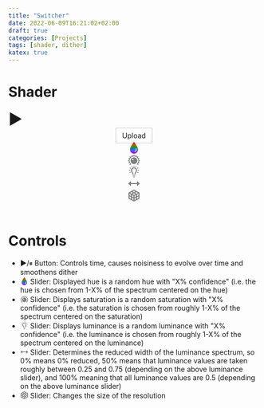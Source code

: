 ```yaml
---
title: "Switcher"
date: 2022-06-09T16:21:02+02:00
draft: true
categories: [Projects]
tags: [shader, dither]
katex: true
---
```


# Shader

<html>
 <!-- D3.js -->
    <script src="https://d3js.org/d3.v6.min.js"></script>
    <script src="https://unpkg.com/d3-simple-slider"></script>    <!-- topojson -->
    <script src="https://unpkg.com/topojson@3"></script>    <!-- WebGL -->
    <script src="https://webgl2fundamentals.org/webgl/resources/webgl-utils.js"></script>
	<b style="font-size:30px" id='btn' onmouseover="this.style.cursor='pointer';" width = 20px>▶️</b>
    <style>
        input[type="file"] {
            display: none;
        }        .custom-file-upload {
            border: 1px solid #ccc;
            display: inline-block;
            padding: 6px 12px;
            cursor: pointer;
        }
    </style>    <div align="center">
        <label class="custom-file-upload">
            <input id="uploadImage" type="file" name="myPhoto" onchange="PreviewImage();" />
            <i class="fa fa-cloud-upload"></i>  Upload
        </label>
    </div>    <div align="center" style="padding-top: 20px">
        <canvas id="canvas"></canvas>
        <!--
for most samples webgl-utils only provides shader compiling/linking and
canvas resizing because why clutter the examples with code that's the same in every sample.
See https://webgl2fundamentals.org/webgl/lessons/webgl-boilerplate.html
and https://webgl2fundamentals.org/webgl/lessons/webgl-resizing-the-canvas.html
for webgl-utils, m3, m4, and webgl-lessons-ui.
-->
    </div>
      <div align="center" id="slider-fill">
    <svg xmlns="http://www.w3.org/2000/svg" width="24" height="24" viewBox="0 0 24 24"
        style="position:relative; top:-23px;">
        <linearGradient id="Gradient2" x1="0" x2="0" y1="0" y2="1">
            <stop offset="0%" stop-color="#d60071" />
            <stop offset="20%" stop-color="#c04e00" />
            <stop offset="30%" stop-color="#917200" />
            <stop id='example' offset="45%" stop-color="#468a00" />
            <stop offset="50%" stop-color="#008a79" />
            <stop offset="60%" stop-color="#0083a8" />
            <stop offset="70%" stop-color="#4b5dff" />
            <stop offset="100%" stop-color="#b200df" />
        </linearGradient>
        <path fill="url(#Gradient2)"
            d="M12 0c-4.87 7.197-8 11.699-8 16.075 0 4.378 3.579 7.925 8 7.925s8-3.547 8-7.925c0-4.376-3.13-8.878-8-16.075zm.462 20.471c2.56-1.049 4.124-4.889 3.021-8.853 3.798 4.909.754 9.393-3.021 8.853z" /></svg>
</div>
<div align="center" id="slider-fill2"><svg xmlns="http://www.w3.org/2000/svg" width="24" height="24" viewBox="0 0 24 24" style = "position:relative; top:-23px;"><path fill='gray' d="M22.266 14.724c-.064.898-.242 1.766-.522 2.586l1.601.675c-.163.461-.353.909-.568 1.344l-1.602-.676c-.383.751-.855 1.448-1.402 2.078l1.229 1.229c-.323.364-.667.709-1.032 1.032l-2.262-2.262c1.874-1.59 3.125-4.039 3.125-6.735 0-4.878-3.954-8.832-8.832-8.832s-8.833 3.954-8.833 8.832c0 2.505 1.107 5.024 3.126 6.735l-2.293 2.27-1.031-1.031 1.259-1.238c-.562-.647-1.046-1.365-1.434-2.139l-1.606.665c-.212-.436-.399-.885-.559-1.348l1.605-.664c-.268-.802-.439-1.646-.5-2.521h-1.735v-1.459h1.734c.063-.897.242-1.765.522-2.585l-1.6-.675c.163-.461.352-.91.567-1.344l1.602.675c.383-.75.855-1.448 1.403-2.078l-1.229-1.229c.323-.365.668-.709 1.032-1.031l1.229 1.229c.647-.562 1.366-1.045 2.141-1.433l-.665-1.606c.435-.212.885-.399 1.347-.558l.665 1.604c.802-.267 1.647-.438 2.522-.5v-1.734h1.459v1.733c.899.063 1.767.242 2.587.522l.675-1.6c.462.162.911.353 1.345.567l-.676 1.602c.751.383 1.449.854 2.08 1.402l1.229-1.229c.365.322.709.666 1.032 1.03l-1.229 1.229c.562.647 1.045 1.366 1.434 2.14l1.606-.665c.212.436.399.885.558 1.348l-1.604.664c.269.802.439 1.646.501 2.521h1.733v1.459h-1.734zm-3.434-.729c0 3.767-3.064 6.832-6.832 6.832s-6.833-3.065-6.833-6.832 3.065-6.832 6.833-6.832 6.832 3.065 6.832 6.832zm-7.36-1.81l-2.158-2.158-1.415 1.413 2.158 2.158 1.415-1.413z"/></svg></div>
<div align="center" id="slider-fill3"><svg xmlns="http://www.w3.org/2000/svg" width="24" height="24" viewBox="0 0 24 24"
        style="position:relative; top:-23px;">
        <path fill='gray'
            d="M14 19h-4c-.276 0-.5.224-.5.5s.224.5.5.5h4c.276 0 .5-.224.5-.5s-.224-.5-.5-.5zm0 2h-4c-.276 0-.5.224-.5.5s.224.5.5.5h4c.276 0 .5-.224.5-.5s-.224-.5-.5-.5zm.25 2h-4.5l1.188.782c.154.138.38.218.615.218h.895c.234 0 .461-.08.615-.218l1.187-.782zm3.75-13.799c0 3.569-3.214 5.983-3.214 8.799h-1.989c-.003-1.858.87-3.389 1.721-4.867.761-1.325 1.482-2.577 1.482-3.932 0-2.592-2.075-3.772-4.003-3.772-1.925 0-3.997 1.18-3.997 3.772 0 1.355.721 2.607 1.482 3.932.851 1.478 1.725 3.009 1.72 4.867h-1.988c0-2.816-3.214-5.23-3.214-8.799 0-3.723 2.998-5.772 5.997-5.772 3.001 0 6.003 2.051 6.003 5.772zm4-.691v1.372h-2.538c.02-.223.038-.448.038-.681 0-.237-.017-.464-.035-.69h2.535zm-10.648-6.553v-1.957h1.371v1.964c-.242-.022-.484-.035-.726-.035-.215 0-.43.01-.645.028zm-3.743 1.294l-1.04-1.94 1.208-.648 1.037 1.933c-.418.181-.822.401-1.205.655zm10.586 1.735l1.942-1.394.799 1.115-2.054 1.473c-.191-.43-.423-.827-.687-1.194zm-3.01-2.389l1.038-1.934 1.208.648-1.041 1.941c-.382-.254-.786-.473-1.205-.655zm-10.068 3.583l-2.054-1.472.799-1.115 1.942 1.393c-.264.366-.495.763-.687 1.194zm13.707 6.223l2.354.954-.514 1.271-2.425-.982c.21-.397.408-.812.585-1.243zm-13.108 1.155l-2.356 1.06-.562-1.251 2.34-1.052c.173.433.371.845.578 1.243zm-1.178-3.676h-2.538v-1.372h2.535c-.018.226-.035.454-.035.691 0 .233.018.458.038.681z" /></svg></div>
<div align="center" id="slider-fill5"><svg xmlns="http://www.w3.org/2000/svg" width="24" height="24" viewBox="0 0 24 24" style = "position:relative; top:-23px;"><path fill = 'gray' d="M6 11v-4l-6 5 6 5v-4h12v4l6-5-6-5v4z"/></svg></div>
<div align="center" id="slider-fill4"><svg xmlns="http://www.w3.org/2000/svg" width="24" height="24" viewBox="0 0 24 24"
        style="position:relative; top:-23px;">
        <path fill='gray'
            d="M12 0l-11 6v12.131l11 5.869 11-5.869v-12.066l-11-6.065zm9 11.623l-3 1.569v-3.26l3-1.601v3.292zm-13-.654l3 1.625v3.186l-3-1.614v-3.197zm.9-1.799l2.986-1.603 3.132 1.688-3.014 1.608-3.104-1.693zm4.1 3.43l3-1.6v3.238l-3 1.569v-3.207zm4.138-4.475l-3.139-1.691 2.801-1.503 3.11 1.715-2.772 1.479zm-2.424-4.345l-2.825 1.517-2.728-1.47 2.834-1.546 2.719 1.499zm-7.649 1.19l2.711 1.46-2.973 1.596-2.67-1.456 2.932-1.6zm-1.065 4.908v3.204l-3-1.636v-3.216l3 1.648zm-3 3.843l3 1.636v3.185l-3-1.611v-3.21zm5 5.888v-3.169l3 1.614v3.146l-3-1.591zm5-1.545l3-1.569v3.104l-3 1.601v-3.136zm5 .468v-3.083l3-1.569v3.051l-3 1.601z" /></svg></div>
    <script type="text/javascript">
        "use strict";        var vertexShaderSource = `#version 300 es
        // an attribute is an input (in) to a vertex shader.
// It will receive data from a buffer
in vec2 a_position;
in vec2 a_texCoord;// Used to pass in the resolution of the canvas
uniform vec2 u_resolution;// Used to pass the texture coordinates to the fragment shader
out vec2 v_texCoord;// all shaders have a main function
void main() {// convert the position from pixels to 0.0 to 1.0
vec2 zeroToOne = a_position / u_resolution;// convert from 0->1 to 0->2
vec2 zeroToTwo = zeroToOne * 2.0;// convert from 0->2 to -1->+1 (clipspace)
vec2 clipSpace = zeroToTwo - 1.0;gl_Position = vec4(clipSpace * vec2(1, -1), 0, 1);// pass the texCoord to the fragment shader
// The GPU will interpolate this value between points.
v_texCoord = a_texCoord;
}
`;        var fragmentShaderSource = `#version 300 es
// fragment shaders don't have a default precision so we need
// to pick one. highp is a good default. It means "high precision"
precision highp float;float rand(vec2 co) {
    return fract(sin(dot(co.xy ,vec2(12.9898,78.233))) * 43758.5453);
}// Copyright(c) 2021 Björn Ottosson
//
// Permission is hereby granted, free of charge, to any person obtaining a copy of
// this softwareand associated documentation files(the "Software"), to deal in
// the Software without restriction, including without limitation the rights to
// use, copy, modify, merge, publish, distribute, sublicense, and /or sell copies
// of the Software, and to permit persons to whom the Software is furnished to do
// so, subject to the following conditions :
// The above copyright noticeand this permission notice shall be included in all
// copies or substantial portions of the Software.
// THE SOFTWARE IS PROVIDED "AS IS", WITHOUT WARRANTY OF ANY KIND, EXPRESS OR
// IMPLIED, INCLUDING BUT NOT LIMITED TO THE WARRANTIES OF MERCHANTABILITY,
// FITNESS FOR A PARTICULAR PURPOSE AND NONINFRINGEMENT.IN NO EVENT SHALL THE
// AUTHORS OR COPYRIGHT HOLDERS BE LIABLE FOR ANY CLAIM, DAMAGES OR OTHER
// LIABILITY, WHETHER IN AN ACTION OF CONTRACT, TORT OR OTHERWISE, ARISING FROM,
// OUT OF OR IN CONNECTION WITH THE SOFTWARE OR THE USE OR OTHER DEALINGS IN THE
// SOFTWARE.
#define M_PI 3.1415926535897932384626433832795
float cbrt( float x )
{
    return sign(x)*pow(abs(x),1.0f/3.0f);
}float srgb_transfer_function(float a)
{
	return .0031308f >= a ? 12.92f * a : 1.055f * pow(a, .4166666666666667f) - .055f;
}float srgb_transfer_function_inv(float a)
{
	return .04045f < a ? pow((a + .055f) / 1.055f, 2.4f) : a / 12.92f;
}vec3 linear_srgb_to_oklab(vec3 c)
{
	float l = 0.4122214708f * c.r + 0.5363325363f * c.g + 0.0514459929f * c.b;
	float m = 0.2119034982f * c.r + 0.6806995451f * c.g + 0.1073969566f * c.b;
	float s = 0.0883024619f * c.r + 0.2817188376f * c.g + 0.6299787005f * c.b;	float l_ = cbrt(l);
	float m_ = cbrt(m);
	float s_ = cbrt(s);	return vec3(
		0.2104542553f * l_ + 0.7936177850f * m_ - 0.0040720468f * s_,
		1.9779984951f * l_ - 2.4285922050f * m_ + 0.4505937099f * s_,
		0.0259040371f * l_ + 0.7827717662f * m_ - 0.8086757660f * s_
	);
}vec3 oklab_to_linear_srgb(vec3 c)
{
	float l_ = c.x + 0.3963377774f * c.y + 0.2158037573f * c.z;
	float m_ = c.x - 0.1055613458f * c.y - 0.0638541728f * c.z;
	float s_ = c.x - 0.0894841775f * c.y - 1.2914855480f * c.z;	float l = l_ * l_ * l_;
	float m = m_ * m_ * m_;
	float s = s_ * s_ * s_;	return vec3(
		+4.0767416621f * l - 3.3077115913f * m + 0.2309699292f * s,
		-1.2684380046f * l + 2.6097574011f * m - 0.3413193965f * s,
		-0.0041960863f * l - 0.7034186147f * m + 1.7076147010f * s
	);
}// Finds the maximum saturation possible for a given hue that fits in sRGB
// Saturation here is defined as S = C/L
// a and b must be normalized so a^2 + b^2 == 1
float compute_max_saturation(float a, float b)
{
	// Max saturation will be when one of r, g or b goes below zero.	// Select different coefficients depending on which component goes below zero first
	float k0, k1, k2, k3, k4, wl, wm, ws;	if (-1.88170328f * a - 0.80936493f * b > 1.f)
	{
		// Red component
		k0 = +1.19086277f; k1 = +1.76576728f; k2 = +0.59662641f; k3 = +0.75515197f; k4 = +0.56771245f;
		wl = +4.0767416621f; wm = -3.3077115913f; ws = +0.2309699292f;
	}
	else if (1.81444104f * a - 1.19445276f * b > 1.f)
	{
		// Green component
		k0 = +0.73956515f; k1 = -0.45954404f; k2 = +0.08285427f; k3 = +0.12541070f; k4 = +0.14503204f;
		wl = -1.2684380046f; wm = +2.6097574011f; ws = -0.3413193965f;
	}
	else
	{
		// Blue component
		k0 = +1.35733652f; k1 = -0.00915799f; k2 = -1.15130210f; k3 = -0.50559606f; k4 = +0.00692167f;
		wl = -0.0041960863f; wm = -0.7034186147f; ws = +1.7076147010f;
	}	// Approximate max saturation using a polynomial:
	float S = k0 + k1 * a + k2 * b + k3 * a * a + k4 * a * b;	// Do one step Halley's method to get closer
	// this gives an error less than 10e6, except for some blue hues where the dS/dh is close to infinite
	// this should be sufficient for most applications, otherwise do two/three steps
    float k_l = +0.3963377774f * a + 0.2158037573f * b;
	float k_m = -0.1055613458f * a - 0.0638541728f * b;
	float k_s = -0.0894841775f * a - 1.2914855480f * b;	{
		float l_ = 1.f + S * k_l;
		float m_ = 1.f + S * k_m;
		float s_ = 1.f + S * k_s;		float l = l_ * l_ * l_;
		float m = m_ * m_ * m_;
		float s = s_ * s_ * s_;		float l_dS = 3.f * k_l * l_ * l_;
		float m_dS = 3.f * k_m * m_ * m_;
		float s_dS = 3.f * k_s * s_ * s_;		float l_dS2 = 6.f * k_l * k_l * l_;
		float m_dS2 = 6.f * k_m * k_m * m_;
		float s_dS2 = 6.f * k_s * k_s * s_;		float f = wl * l + wm * m + ws * s;
		float f1 = wl * l_dS + wm * m_dS + ws * s_dS;
		float f2 = wl * l_dS2 + wm * m_dS2 + ws * s_dS2;		S = S - f * f1 / (f1 * f1 - 0.5f * f * f2);
	}	return S;
}// finds L_cusp and C_cusp for a given hue
// a and b must be normalized so a^2 + b^2 == 1
vec2 find_cusp(float a, float b)
{
	// First, find the maximum saturation (saturation S = C/L)
	float S_cusp = compute_max_saturation(a, b);	// Convert to linear sRGB to find the first point where at least one of r,g or b >= 1:
	vec3 rgb_at_max = oklab_to_linear_srgb(vec3( 1, S_cusp * a, S_cusp * b ));
	float L_cusp = cbrt(1.f / max(max(rgb_at_max.r, rgb_at_max.g), rgb_at_max.b));
	float C_cusp = L_cusp * S_cusp;	return vec2( L_cusp , C_cusp );
}// Finds intersection of the line defined by 
// L = L0 * (1 - t) + t * L1;
// C = t * C1;
// a and b must be normalized so a^2 + b^2 == 1
float find_gamut_intersection(float a, float b, float L1, float C1, float L0, vec2 cusp)
{
	// Find the intersection for upper and lower half seprately
	float t;
	if (((L1 - L0) * cusp.y - (cusp.x - L0) * C1) <= 0.f)
	{
		// Lower half	
        t = cusp.y * L0 / (C1 * cusp.x + cusp.y * (L0 - L1));
	}
	else
	{
		// Upper half		// First intersect with triangle
		t = cusp.y * (L0 - 1.f) / (C1 * (cusp.x - 1.f) + cusp.y * (L0 - L1));		// Then one step Halley's method
		{
			float dL = L1 - L0;
			float dC = C1;			float k_l = +0.3963377774f * a + 0.2158037573f * b;
			float k_m = -0.1055613458f * a - 0.0638541728f * b;
			float k_s = -0.0894841775f * a - 1.2914855480f * b;			float l_dt = dL + dC * k_l;
			float m_dt = dL + dC * k_m;
			float s_dt = dL + dC * k_s;
			// If higher accuracy is required, 2 or 3 iterations of the following block can be used:
			{
				float L = L0 * (1.f - t) + t * L1;
				float C = t * C1;				float l_ = L + C * k_l;
				float m_ = L + C * k_m;
				float s_ = L + C * k_s;				float l = l_ * l_ * l_;
				float m = m_ * m_ * m_;
				float s = s_ * s_ * s_;				float ldt = 3.f * l_dt * l_ * l_;
				float mdt = 3.f * m_dt * m_ * m_;
				float sdt = 3.f * s_dt * s_ * s_;				float ldt2 = 6.f * l_dt * l_dt * l_;
				float mdt2 = 6.f * m_dt * m_dt * m_;
				float sdt2 = 6.f * s_dt * s_dt * s_;				float r = 4.0767416621f * l - 3.3077115913f * m + 0.2309699292f * s - 1.f;
				float r1 = 4.0767416621f * ldt - 3.3077115913f * mdt + 0.2309699292f * sdt;
				float r2 = 4.0767416621f * ldt2 - 3.3077115913f * mdt2 + 0.2309699292f * sdt2;				float u_r = r1 / (r1 * r1 - 0.5f * r * r2);
				float t_r = -r * u_r;				float g = -1.2684380046f * l + 2.6097574011f * m - 0.3413193965f * s - 1.f;
				float g1 = -1.2684380046f * ldt + 2.6097574011f * mdt - 0.3413193965f * sdt;
				float g2 = -1.2684380046f * ldt2 + 2.6097574011f * mdt2 - 0.3413193965f * sdt2;				float u_g = g1 / (g1 * g1 - 0.5f * g * g2);
				float t_g = -g * u_g;				float b = -0.0041960863f * l - 0.7034186147f * m + 1.7076147010f * s - 1.f;
				float b1 = -0.0041960863f * ldt - 0.7034186147f * mdt + 1.7076147010f * sdt;
				float b2 = -0.0041960863f * ldt2 - 0.7034186147f * mdt2 + 1.7076147010f * sdt2;				float u_b = b1 / (b1 * b1 - 0.5f * b * b2);
				float t_b = -b * u_b;				t_r = u_r >= 0.f ? t_r : 10000.f;
				t_g = u_g >= 0.f ? t_g : 10000.f;
				t_b = u_b >= 0.f ? t_b : 10000.f;				t += min(t_r, min(t_g, t_b));
			}
		}
	}	return t;
}float find_gamut_intersection(float a, float b, float L1, float C1, float L0)
{
	// Find the cusp of the gamut triangle
	vec2 cusp = find_cusp(a, b);	return find_gamut_intersection(a, b, L1, C1, L0, cusp);
}vec3 gamut_clip_preserve_chroma(vec3 rgb)
{
	if (rgb.r < 1.f && rgb.g < 1.f && rgb.b < 1.f && rgb.r > 0.f && rgb.g > 0.f && rgb.b > 0.f)
		return rgb;	vec3 lab = linear_srgb_to_oklab(rgb);	float L = lab.x;
	float eps = 0.00001f;
	float C = max(eps, sqrt(lab.y * lab.y + lab.z * lab.z));
	float a_ = lab.y / C;
	float b_ = lab.z / C;	float L0 = clamp(L, 0.f, 1.f);	float t = find_gamut_intersection(a_, b_, L, C, L0);
	float L_clipped = L0 * (1.f - t) + t * L;
	float C_clipped = t * C;	return oklab_to_linear_srgb(vec3( L_clipped, C_clipped * a_, C_clipped * b_ ));
}vec3 gamut_clip_project_to_0_5(vec3 rgb)
{
	if (rgb.r < 1.f && rgb.g < 1.f && rgb.b < 1.f && rgb.r > 0.f && rgb.g > 0.f && rgb.b > 0.f)
		return rgb;	vec3 lab = linear_srgb_to_oklab(rgb);	float L = lab.x;
	float eps = 0.00001f;
	float C = max(eps, sqrt(lab.y * lab.y + lab.z * lab.z));
	float a_ = lab.y / C;
	float b_ = lab.z / C;	float L0 = 0.5;	float t = find_gamut_intersection(a_, b_, L, C, L0);
	float L_clipped = L0 * (1.f - t) + t * L;
	float C_clipped = t * C;	return oklab_to_linear_srgb(vec3( L_clipped, C_clipped * a_, C_clipped * b_ ));
}vec3 gamut_clip_project_to_L_cusp(vec3 rgb)
{
	if (rgb.r < 1.f && rgb.g < 1.f && rgb.b < 1.f && rgb.r > 0.f && rgb.g > 0.f && rgb.b > 0.f)
		return rgb;	vec3 lab = linear_srgb_to_oklab(rgb);	float L = lab.x;
	float eps = 0.00001f;
	float C = max(eps, sqrt(lab.y * lab.y + lab.z * lab.z));
	float a_ = lab.y / C;
	float b_ = lab.z / C;	// The cusp is computed here and in find_gamut_intersection, an optimized solution would only compute it once.
	vec2 cusp = find_cusp(a_, b_);	float L0 = cusp.x;	float t = find_gamut_intersection(a_, b_, L, C, L0);	float L_clipped = L0 * (1.f - t) + t * L;
	float C_clipped = t * C;	return oklab_to_linear_srgb(vec3( L_clipped, C_clipped * a_, C_clipped * b_ ));
}vec3 gamut_clip_adaptive_L0_0_5(vec3 rgb, float alpha)
{
	if (rgb.r < 1.f && rgb.g < 1.f && rgb.b < 1.f && rgb.r > 0.f && rgb.g > 0.f && rgb.b > 0.f)
		return rgb;	vec3 lab = linear_srgb_to_oklab(rgb);	float L = lab.x;
	float eps = 0.00001f;
	float C = max(eps, sqrt(lab.y * lab.y + lab.z * lab.z));
	float a_ = lab.y / C;
	float b_ = lab.z / C;	float Ld = L - 0.5f;
	float e1 = 0.5f + abs(Ld) + alpha * C;
	float L0 = 0.5f * (1.f + sign(Ld) * (e1 - sqrt(e1 * e1 - 2.f * abs(Ld))));	float t = find_gamut_intersection(a_, b_, L, C, L0);
	float L_clipped = L0 * (1.f - t) + t * L;
	float C_clipped = t * C;	return oklab_to_linear_srgb(vec3( L_clipped, C_clipped * a_, C_clipped * b_ ));
}vec3 gamut_clip_adaptive_L0_L_cusp(vec3 rgb, float alpha)
{
	if (rgb.r < 1.f && rgb.g < 1.f && rgb.b < 1.f && rgb.r > 0.f && rgb.g > 0.f && rgb.b > 0.f)
		return rgb;	vec3 lab = linear_srgb_to_oklab(rgb);	float L = lab.x;
	float eps = 0.00001f;
	float C = max(eps, sqrt(lab.y * lab.y + lab.z * lab.z));
	float a_ = lab.y / C;
	float b_ = lab.z / C;	// The cusp is computed here and in find_gamut_intersection, an optimized solution would only compute it once.
	vec2 cusp = find_cusp(a_, b_);	float Ld = L - cusp.x;
	float k = 2.f * (Ld > 0.f ? 1.f - cusp.x : cusp.x);	float e1 = 0.5f * k + abs(Ld) + alpha * C / k;
	float L0 = cusp.x + 0.5f * (sign(Ld) * (e1 - sqrt(e1 * e1 - 2.f * k * abs(Ld))));	float t = find_gamut_intersection(a_, b_, L, C, L0);
	float L_clipped = L0 * (1.f - t) + t * L;
	float C_clipped = t * C;	return oklab_to_linear_srgb(vec3( L_clipped, C_clipped * a_, C_clipped * b_ ));
}float toe(float x)
{
	float k_1 = 0.206f;
	float k_2 = 0.03f;
	float k_3 = (1.f + k_1) / (1.f + k_2);
	return 0.5f * (k_3 * x - k_1 + sqrt((k_3 * x - k_1) * (k_3 * x - k_1) + 4.f * k_2 * k_3 * x));
}float toe_inv(float x)
{
	float k_1 = 0.206f;
	float k_2 = 0.03f;
	float k_3 = (1.f + k_1) / (1.f + k_2);
	return (x * x + k_1 * x) / (k_3 * (x + k_2));
}vec2 to_ST(vec2 cusp)
{
	float L = cusp.x;
	float C = cusp.y;
	return vec2( C / L, C / (1.f - L) );
}// Returns a smooth approximation of the location of the cusp
// This polynomial was created by an optimization process
// It has been designed so that S_mid < S_max and T_mid < T_max
vec2 get_ST_mid(float a_, float b_)
{
	float S = 0.11516993f + 1.f / (
		+7.44778970f + 4.15901240f * b_
		+ a_ * (-2.19557347f + 1.75198401f * b_
			+ a_ * (-2.13704948f - 10.02301043f * b_
				+ a_ * (-4.24894561f + 5.38770819f * b_ + 4.69891013f * a_
					)))
		);	float T = 0.11239642f + 1.f / (
		+1.61320320f - 0.68124379f * b_
		+ a_ * (+0.40370612f + 0.90148123f * b_
			+ a_ * (-0.27087943f + 0.61223990f * b_
				+ a_ * (+0.00299215f - 0.45399568f * b_ - 0.14661872f * a_
					)))
		);	return vec2( S, T );
}vec3 get_Cs(float L, float a_, float b_)
{
	vec2 cusp = find_cusp(a_, b_);	float C_max = find_gamut_intersection(a_, b_, L, 1.f, L, cusp);
	vec2 ST_max = to_ST(cusp);
	// Scale factor to compensate for the curved part of gamut shape:
	float k = C_max / min((L * ST_max.x), (1.f - L) * ST_max.y);	float C_mid;
	{
		vec2 ST_mid = get_ST_mid(a_, b_);		// Use a soft minimum function, instead of a sharp triangle shape to get a smooth value for chroma.
		float C_a = L * ST_mid.x;
		float C_b = (1.f - L) * ST_mid.y;
		C_mid = 0.9f * k * sqrt(sqrt(1.f / (1.f / (C_a * C_a * C_a * C_a) + 1.f / (C_b * C_b * C_b * C_b))));
	}	float C_0;
	{
		// for C_0, the shape is independent of hue, so vec2 are constant. Values picked to roughly be the average values of vec2.
		float C_a = L * 0.4f;
		float C_b = (1.f - L) * 0.8f;		// Use a soft minimum function, instead of a sharp triangle shape to get a smooth value for chroma.
		C_0 = sqrt(1.f / (1.f / (C_a * C_a) + 1.f / (C_b * C_b)));
	}	return vec3( C_0, C_mid, C_max );
}vec3 okhsl_to_srgb(vec3 hsl)
{
	float h = hsl.x;
	float s = hsl.y;
	float l = hsl.z;	if (l == 1.0f)
	{
		return vec3( 1.f, 1.f, 1.f );
	}	else if (l == 0.f)
	{
		return vec3( 0.f, 0.f, 0.f );
	}	float a_ = cos(2.f * M_PI * h);
	float b_ = sin(2.f * M_PI * h);
	float L = toe_inv(l);	vec3 cs = get_Cs(L, a_, b_);
	float C_0 = cs.x;
	float C_mid = cs.y;
	float C_max = cs.z;
    float mid = 0.8f;
	float mid_inv = 1.25f;	float C, t, k_0, k_1, k_2;	if (s < mid)
	{
		t = mid_inv * s;		k_1 = mid * C_0;
		k_2 = (1.f - k_1 / C_mid);		C = t * k_1 / (1.f - k_2 * t);
	}
	else
	{
		t = (s - mid)/ (1.f - mid);		k_0 = C_mid;
		k_1 = (1.f - mid) * C_mid * C_mid * mid_inv * mid_inv / C_0;
		k_2 = (1.f - (k_1) / (C_max - C_mid));		C = k_0 + t * k_1 / (1.f - k_2 * t);
	}	vec3 rgb = oklab_to_linear_srgb(vec3( L, C * a_, C * b_ ));
	return vec3(
		srgb_transfer_function(rgb.r),
		srgb_transfer_function(rgb.g),
		srgb_transfer_function(rgb.b)
	);
}vec3 srgb_to_okhsl(vec3 rgb)
{
	vec3 lab = linear_srgb_to_oklab(vec3(
		srgb_transfer_function_inv(rgb.r),
		srgb_transfer_function_inv(rgb.g),
		srgb_transfer_function_inv(rgb.b)
		));	float C = sqrt(lab.y * lab.y + lab.z * lab.z);
	float a_ = lab.y / C;
	float b_ = lab.z / C;	float L = lab.x;
	float h = 0.5f + 0.5f * atan(-lab.z, -lab.y) / M_PI;	vec3 cs = get_Cs(L, a_, b_);
	float C_0 = cs.x;
	float C_mid = cs.y;
	float C_max = cs.z;	// Inverse of the interpolation in okhsl_to_srgb:
    float mid = 0.8f;
	float mid_inv = 1.25f;	float s;
	if (C < C_mid)
	{
		float k_1 = mid * C_0;
		float k_2 = (1.f - k_1 / C_mid);		float t = C / (k_1 + k_2 * C);
		s = t * mid;
	}
	else
	{
		float k_0 = C_mid;
		float k_1 = (1.f - mid) * C_mid * C_mid * mid_inv * mid_inv / C_0;
		float k_2 = (1.f - (k_1) / (C_max - C_mid));		float t = (C - k_0) / (k_1 + k_2 * (C - k_0));
		s = mid + (1.f - mid) * t;
	}	float l = toe(L);
	return vec3( h, s, l );
}
vec3 okhsv_to_srgb(vec3 hsv)
{
	float h = hsv.x;
	float s = hsv.y;
	float v = hsv.z;	float a_ = cos(2.f * M_PI * h);
	float b_ = sin(2.f * M_PI * h);
	vec2 cusp = find_cusp(a_, b_);
	vec2 ST_max = to_ST(cusp);
	float S_max = ST_max.x;
	float T_max = ST_max.y;
	float S_0 = 0.5f;
	float k = 1.f- S_0 / S_max;	// first we compute L and V as if the gamut is a perfect triangle:	// L, C when v==1:
	float L_v = 1.f   - s * S_0 / (S_0 + T_max - T_max * k * s);
	float C_v = s * T_max * S_0 / (S_0 + T_max - T_max * k * s);	float L = v * L_v;
	float C = v * C_v;	// then we compensate for both toe and the curved top part of the triangle:
	float L_vt = toe_inv(L_v);
	float C_vt = C_v * L_vt / L_v;	float L_new = toe_inv(L);
	C = C * L_new / L;
	L = L_new;	vec3 rgb_scale = oklab_to_linear_srgb(vec3( L_vt, a_ * C_vt, b_ * C_vt ));
	float scale_L = cbrt(1.f / max(max(rgb_scale.r, rgb_scale.g), max(rgb_scale.b, 0.f)));	L = L * scale_L;
	C = C * scale_L;	vec3 rgb = oklab_to_linear_srgb(vec3( L, C * a_, C * b_ ));
	return vec3(
		srgb_transfer_function(rgb.r),
		srgb_transfer_function(rgb.g),
		srgb_transfer_function(rgb.b)
	);
}vec3 srgb_to_okhsv(vec3 rgb)
{
	vec3 lab = linear_srgb_to_oklab(vec3(
		srgb_transfer_function_inv(rgb.r),
		srgb_transfer_function_inv(rgb.g),
		srgb_transfer_function_inv(rgb.b)
		));	float C = sqrt(lab.y * lab.y + lab.z * lab.z);
	float a_ = lab.y / C;
	float b_ = lab.z / C;	float L = lab.x;
	float h = 0.5f + 0.5f * atan(-lab.z, -lab.y) / M_PI;	vec2 cusp = find_cusp(a_, b_);
	vec2 ST_max = to_ST(cusp);
	float S_max = ST_max.x;
	float T_max = ST_max.y;
	float S_0 = 0.5f;
	float k = 1.f - S_0 / S_max;	// first we find L_v, C_v, L_vt and C_vt
    float t = T_max / (C + L * T_max);
	float L_v = t * L;
	float C_v = t * C;	float L_vt = toe_inv(L_v);
	float C_vt = C_v * L_vt / L_v;	// we can then use these to invert the step that compensates for the toe and the curved top part of the triangle:
	vec3 rgb_scale = oklab_to_linear_srgb(vec3( L_vt, a_ * C_vt, b_ * C_vt ));
	float scale_L = cbrt(1.f / max(max(rgb_scale.r, rgb_scale.g), max(rgb_scale.b, 0.f)));	L = L / scale_L;
	C = C / scale_L;	C = C * toe(L) / L;
	L = toe(L);	// we can now compute v and s:
    float v = L / L_v;
	float s = (S_0 + T_max) * C_v / ((T_max * S_0) + T_max * k * C_v);	return vec3 (h, s, v );
}vec3 hsl2rgb( in vec3 c )
{
    vec3 rgb = clamp( abs(mod(c.x*6.0+vec3(0.0,4.0,2.0),6.0)-3.0)-1.0, 0.0, 1.0 );    return c.z + c.y * (rgb-0.5)*(1.0-abs(2.0*c.z-1.0));
}vec3 rgb2hsl( in vec3 c ){
  float h = 0.0;
	float s = 0.0;
	float l = 0.0;
	float r = c.r;
	float g = c.g;
	float b = c.b;
	float cMin = min( r, min( g, b ) );
	float cMax = max( r, max( g, b ) );	l = ( cMax + cMin ) / 2.0;
	if ( cMax > cMin ) {
		float cDelta = cMax - cMin;
        //s = l < .05 ? cDelta / ( cMax + cMin ) : cDelta / ( 2.0 - ( cMax + cMin ) ); Original
		s = l < .0 ? cDelta / ( cMax + cMin ) : cDelta / ( 2.0 - ( cMax + cMin ) );
		if ( r == cMax ) {
			h = ( g - b ) / cDelta;
		} else if ( g == cMax ) {
			h = 2.0 + ( b - r ) / cDelta;
		} else {
			h = 4.0 + ( r - g ) / cDelta;
		}		if ( h < 0.0) {
			h += 6.0;
		}
		h = h / 6.0;
	}
	return vec3( h, s, l );
}
bool inDither( float h, float antiHue, float antiRad) {
	return (((h > antiHue - antiRad) && (h < antiHue + antiRad))) ||
	(((h - 1.0f > antiHue - antiRad) && (h - 1.0f < antiHue + antiRad))) ||
	(((1.0f + h > antiHue - antiRad) && (1.0f + h < antiHue + antiRad)));
}
float ditherHue( float h, float r, float rp, float antiRad) {
	float rightBound = h - antiRad * rp;
    if (rightBound < -0.5f) rightBound = rightBound + 1.0f;
    float leftBound = h + antiRad * rp;
    if (leftBound > 0.5f) leftBound = leftBound - 1.0f;
	if ((h > h - antiRad) && (h < h + antiRad))
        if (((h - (h - antiRad)) / (2.0f * antiRad)) < r)
            h = rightBound;
        else h = leftBound;
    else if ((h - 1.0f > h - antiRad) && (h - 1.0f < h + antiRad))
        if (((h - 1.0f - (h - antiRad)) / (2.0f * antiRad)) < r)
            h = rightBound;
        else h = leftBound;
    else if ((1.0f + h > h - antiRad) && (1.0f + h < h + antiRad))
        if (((1.0f + h - (h - antiRad)) / (2.0f * antiRad)) < r)
            h = rightBound;
        else h = leftBound;
	if (h < 0.0) h = h + 1.0;
	return h;
}
float dither( float v, float r, float antiRad, float lim) {
    float lowerBound = max(0.0, v - antiRad);
    if (v - antiRad < lim) lowerBound = mix(max(0.0, v - antiRad), lim, antiRad);
    float upperBound = min(lowerBound + 2.0 * antiRad, 1.0 - lim);
    if (v + antiRad > 1.0 - lim) {
        upperBound = mix(min(1.0, v + antiRad), 1.0 - lim, antiRad);
        lowerBound = max(lowerBound, upperBound - 2.0 * antiRad);
    }
    return mix(lowerBound, upperBound, r);
}
float decide( float base, float lop, float rop, float p, float r) {
    if (p > 0.0) {
        if (r > p) return base;
        else return rop;
    }
    else {
        if (r > -1.0 * p) return base;
        else return lop;
    }
}
uniform sampler2D u_image;
uniform float time;
uniform vec2 res;
uniform float hue;
uniform float sat;
uniform float lum;
uniform float lim;
// the texCoords passed in from the vertex shader.
in vec2 v_texCoord;// we need to declare an output for the fragment shader
out vec4 outColor;void main()
{
    vec2 uv = v_texCoord;
    float iTime = time / 1.0;
	vec4 tex = texture(u_image, uv);
    vec3 hsl = srgb_to_okhsl(tex.rgb);
    vec2 biguv = floor(uv*res)/res;
    biguv = biguv + 0.5*1.0/res;
    vec3 bighsl = srgb_to_okhsl(texture(u_image, biguv).rgb);
    float r1 = rand(vec2(biguv.x, iTime));
    r1 = rand(vec2(r1, biguv.y));
    float r2 = rand(vec2(biguv.x, biguv.y));
    r2 = rand(vec2(r2, iTime));
    float r3 = rand(vec2(r1, r2));
    vec3 col = okhsl_to_srgb(vec3(decide(bighsl.x, bighsl.z, bighsl.y, hue, r1),
        decide(bighsl.y, bighsl.x, bighsl.z, sat, r2),
        decide(bighsl.z, bighsl.y, bighsl.x, lum, r3)));
    outColor = vec4(col,tex.w);
}`;        // Get A WebGL context
        /** @type {HTMLCanvasElement} */
		var toggle = true;
		const btn = document.getElementById('btn');
        var canvas = document.querySelector("canvas");
        var gl = canvas.getContext("webgl2");        // setup GLSL program
        var program = webglUtils.createProgramFromSources(gl,
            [vertexShaderSource, fragmentShaderSource]);        // look up where the vertex data needs to go.
        var positionAttributeLocation = gl.getAttribLocation(program, "a_position");
        var texCoordAttributeLocation = gl.getAttribLocation(program, "a_texCoord");
		var locs = {
        'time': gl.getUniformLocation(program, "time"),
        'hue': gl.getUniformLocation(program, "hue"),
        'sat': gl.getUniformLocation(program, "sat"),
        'lum': gl.getUniformLocation(program, "lum"),
        'res': gl.getUniformLocation(program, "res"),
        'lim': gl.getUniformLocation(program, "lim")
    };
        var timeLocation = gl.getUniformLocation(program, "time");
        var hueLocation = gl.getUniformLocation(program, "antiHue");
        var radLocation = gl.getUniformLocation(program, "antiRad");
        var image = new Image();
		function resizeCanvas(image, multiplier) {
			const maxWidth = Math.min(600, screen.width * 0.85);
            multiplier = multiplier || 1;
            const width = Math.min(image.width, maxWidth) | 0;
            const height = Math.min(image.height, image.height/image.width * maxWidth) | 0;
            if (canvas.width !== width || canvas.height !== height) {
                canvas.width = width;
                canvas.height = height;
                return true;
            }
            return false;
        }
		function firstRender(time) {
            time = time || 0;            // lookup uniforms
            var resolutionLocation = gl.getUniformLocation(program, "u_resolution");
            var imageLocation = gl.getUniformLocation(program, "u_image");
			var resLocation = gl.getUniformLocation(program, "res");
            var vao = gl.createVertexArray();            // and make it the one we're currently working with
            gl.bindVertexArray(vao);            // Create a buffer and put a single pixel space rectangle in
            // it (2 triangles)
            var positionBuffer = gl.createBuffer();            // Turn on the attribute
            gl.enableVertexAttribArray(positionAttributeLocation);            // Bind it to ARRAY_BUFFER (think of it as ARRAY_BUFFER = positionBuffer)
            gl.bindBuffer(gl.ARRAY_BUFFER, positionBuffer);            // Tell the attribute how to get data out of positionBuffer (ARRAY_BUFFER)
            gl.vertexAttribPointer(
                positionAttributeLocation, 2, gl.FLOAT, false, 0, 0);            // provide texture coordinates for the rectangle.
            var texCoordBuffer = gl.createBuffer();
            gl.bindBuffer(gl.ARRAY_BUFFER, texCoordBuffer);
            gl.bufferData(gl.ARRAY_BUFFER, new Float32Array([
                0.0, 0.0,
                1.0, 0.0,
                0.0, 1.0,
                0.0, 1.0,
                1.0, 0.0,
                1.0, 1.0,
            ]), gl.STATIC_DRAW);            // Turn on the attribute
            gl.enableVertexAttribArray(texCoordAttributeLocation);            // Tell the attribute how to get data out of texCoordBuffer (ARRAY_BUFFER)
            gl.vertexAttribPointer(
                texCoordAttributeLocation, 2, gl.FLOAT, false, 0, 0);            // Create a texture.
            var texture = gl.createTexture();            // make unit 0 the active texture uint
            // (ie, the unit all other texture commands will affect
            gl.bindTexture(gl.TEXTURE_2D, texture);            // Set the parameters so we don't need mips and so we're not filtering
            // and we don't repeat
            gl.texParameteri(gl.TEXTURE_2D, gl.TEXTURE_MIN_FILTER, gl.NEAREST);
            gl.texImage2D(gl.TEXTURE_2D,
                0,
                gl.RGBA,
                gl.RGBA,
                gl.UNSIGNED_BYTE,
                image);
			resizeCanvas(image);            // Tell WebGL how to convert from clip space to pixels
            gl.viewport(0, 0, gl.canvas.width, gl.canvas.height);            // Clear the canvas
            gl.useProgram(program);            // Bind the attribute/buffer set we want.
            // pixels to clipspace in the shader
            gl.uniform2f(resolutionLocation, image.width, image.height);            // Tell the shader to get the texture from texture unit 0
            gl.uniform1i(imageLocation, 0);            // Update the time
            gl.uniform1f(locs.time, time * 0.001);
            gl.uniform1f(locs.hue, sliderFill.value());
            gl.uniform1f(locs.sat, sliderFill2.value());
            gl.uniform1f(locs.lum, sliderFill3.value());
            gl.uniform2f(locs.res, image.width*Math.pow(1 - sliderFill4.value(), 4) + 1,image.height*Math.pow(1 - sliderFill4.value(), 4) + 1);
            gl.uniform1f(locs.lim, sliderFill5.value() / 2.0);
            // in setRectangle puts data in the position buffer
            gl.bindBuffer(gl.ARRAY_BUFFER, positionBuffer);            // Set a rectangle the same size as the image.
            setRectangle(gl, 0, 0, image.width, image.height);            // Draw the rectangle.
            gl.drawArrays(gl.TRIANGLES, 0, 6);
        }
		function render(time) {
        	time = time || 0;
        	gl.uniform1f(locs.time, time * 0.001);
            gl.uniform1f(locs.hue, sliderFill.value());
            gl.uniform1f(locs.sat, sliderFill2.value());
            gl.uniform1f(locs.lum, sliderFill3.value());
            gl.uniform2f(locs.res, image.width*Math.pow(1 - sliderFill4.value(), 4) + 1,image.height*Math.pow(1 - sliderFill4.value(), 4) + 1);
            gl.uniform1f(locs.lim, sliderFill5.value() / 2.0);
        	gl.drawArrays(gl.TRIANGLES, 0, 6);
        	if (!toggle) requestAnimationFrame(render);
    	}
		function setRectangle(gl, x, y, width, height) {
            var x1 = x;
            var x2 = x + width;
            var y1 = y;
            var y2 = y + height;
            gl.bufferData(gl.ARRAY_BUFFER, new Float32Array([
                x1, y1,
                x2, y1,
                x1, y2,
                x1, y2,
                x2, y1,
                x2, y2,
            ]), gl.STATIC_DRAW);
        }
		function PreviewImage() {
            var oFReader = new FileReader();
            oFReader.readAsDataURL(document.getElementById("uploadImage").files[0]);
			oFReader.onload = function (oFREvent) {
                image.src = oFREvent.target.result;
            };
			image.onload = function () {
                firstRender();
			};
        }
		function componentToHex(c) {
			var hex = c.toString(16);
			return hex.length == 1 ? "0" + hex : hex;
		}
		function rgbToHex(r, g, b) {
			return "#" + componentToHex(r) + componentToHex(g) + componentToHex(b);
		}
		function hexToRgb(hex) {
			var result = /^#?([a-f\d]{2})([a-f\d]{2})([a-f\d]{2})$/i.exec(hex);
				return result ? {
				r: parseInt(result[1], 16),
				g: parseInt(result[2], 16),
				b: parseInt(result[3], 16)
  				} : null;
			}
		function hslToRgb(h, s, l){
		    var r, g, b;
    		if(s == 0){
       			 r = g = b = l; // achromatic
    		}else{
        		var hue2rgb = function hue2rgb(p, q, t){
	        	    if(t < 0) t += 1;
   	    		    if(t > 1) t -= 1;
    	    	    if(t < 1/6) return p + (q - p) * 6 * t;
	        	    if(t < 1/2) return q;
    	    	    if(t < 2/3) return p + (q - p) * (2/3 - t) * 6;
            		return p;
        		}
        		var q = l < 0.5 ? l * (1 + s) : l + s - l * s;
        		var p = 2 * l - q;
        		r = hue2rgb(p, q, h + 1/3);
        		g = hue2rgb(p, q, h);
        		b = hue2rgb(p, q, h - 1/3);
    		}
    		return [Math.round(r * 255), Math.round(g * 255), Math.round(b * 255)];
		}
		function rgbToHsl(r, g, b){
    		r /= 255, g /= 255, b /= 255;
    		var max = Math.max(r, g, b), min = Math.min(r, g, b);
    		var h, s, l = (max + min) / 2;
    		if(max == min){
       		 h = s = 0; // achromatic
    		}else{
        		var d = max - min;
        		s = l > 0.5 ? d / (2 - max - min) : d / (max + min);
        		switch(max){
            		case r: h = (g - b) / d + (g < b ? 6 : 0); break;
            		case g: h = (b - r) / d + 2; break;
            		case b: h = (r - g) / d + 4; break;
        		}
        		h /= 6;
    		}
    		return [h, s, l];
		}
	var data = [0, 1.0];
    var data2 = [-1.0, 1.0];
    var sliderFill = d3
        .sliderBottom()
        .min(d3.min(data2))
        .max(d3.max(data2))
        .width(Math.min(300,screen.width*0.55))
        .tickFormat(d3.format('.0%'))
        .ticks(5)
        .default(0.0)
        .fill('#415794')
        .handle(
            d3
                .symbol()
                .type(d3.symbolCircle)
                .size(250)
        )
        .on('onchange', val => {
            if (toggle) render();
        });
    var gFill = d3
        .select('div#slider-fill')
        .append('svg')
        .attr('width', Math.min(350,screen.width*0.7))
        .attr('height', 65)
        .append('g')
        .attr('transform', 'translate(30,30)')
        .attr('fill', '#aaaaaa')
    gFill.call(sliderFill);
    var sliderFill2 = d3
        .sliderBottom()
        .min(d3.min(data2))
        .max(d3.max(data2))
        .width(Math.min(300,screen.width*0.55))
        .tickFormat(d3.format('.0%'))
        .ticks(5)
        .default(0.0)
        .fill('#415794')
        .handle(
            d3
                .symbol()
                .type(d3.symbolCircle)
                .size(250)
        )
        .on('onchange', val => {
            if (toggle) render();
        });
    var gFill2 = d3
        .select('div#slider-fill2')
        .append('svg')
        .attr('width', Math.min(350,screen.width*0.7))
        .attr('height', 65)
        .append('g')
        .attr('transform', 'translate(30,30)')
        .attr('fill', '#aaaaaa');
    gFill2.call(sliderFill2);
    var sliderFill3 = d3
        .sliderBottom()
        .min(d3.min(data2))
        .max(d3.max(data2))
        .width(Math.min(300,screen.width*0.55))
        .tickFormat(d3.format('.0%'))
        .ticks(5)
        .default(0.0)
        .fill('#415794')
        .handle(
            d3
                .symbol()
                .type(d3.symbolCircle)
                .size(250)
        )
        .on('onchange', val => {
            if (toggle) render();
        });
    var gFill3 = d3
        .select('div#slider-fill3')
        .append('svg')
        .attr('width', Math.min(350,screen.width*0.7))
        .attr('height', 65)
        .append('g')
        .attr('transform', 'translate(30,30)')
        .attr('fill', '#aaaaaa');
    gFill3.call(sliderFill3);
    var sliderFill4 = d3
        .sliderBottom()
        .min(d3.min(data))
        .max(d3.max(data))
        .width(Math.min(300,screen.width*0.55))
        .tickFormat(d3.format('.0%'))
        .ticks(5)
        .default(0.0)
        .fill('#415794')
        .handle(
            d3
                .symbol()
                .type(d3.symbolCircle)
                .size(250)
        )
        .on('onchange', val => {
            if (toggle) render();
        });
    var gFill4 = d3
        .select('div#slider-fill4')
        .append('svg')
        .attr('width', Math.min(350,screen.width*0.7))
        .attr('height', 65)
        .append('g')
        .attr('transform', 'translate(30,30)')
        .attr('fill', '#aaaaaa');
    gFill4.call(sliderFill4);
		window.onload=function(){
  			btn.addEventListener('click', function handleClick() {
				toggle = !toggle;
				if (toggle) btn.textContent = '▶️';
				else btn.textContent = '⏸';
				render();
			});
		}
    var sliderFill5 = d3
            .sliderBottom()
            .min(d3.min(data))
            .max(d3.max(data))
            .width(Math.min(300,screen.width*0.55))
            .tickFormat(d3.format('.0%'))
            .ticks(5)
            .default(0.50)
            .fill('#415794')
			.handle(
                d3
                .symbol()
                .type(d3.symbolCircle)
                .size(250)
            )
			.on('onchange', val => {
				if (toggle) render();
            });
		var gFill5 = d3
            .select('div#slider-fill5')
            .append('svg')
            .attr('width', Math.min(350,screen.width*0.7))
            .attr('height', 65)
            .append('g')
            .attr('transform', 'translate(30,30)')
			.attr('fill', '#aaaaaa');
		gFill5.call(sliderFill5);
	image.src = "/flower.jpeg";
	image.onload = function() {firstRender();}
		</script>
</html>

# Controls

* ▶️/⏸ Button: Controls time, causes noisiness to evolve over time and smoothens dither
* <html>
    <svg xmlns="http://www.w3.org/2000/svg" width="16" height="16" viewBox="0 0 24 24"
        style="position:relative; top:2px;">
        <linearGradient id="Gradient2" x1="0" x2="0" y1="0" y2="1">
            <stop offset="0%" stop-color="#d60071" />
            <stop offset="20%" stop-color="#c04e00" />
            <stop offset="30%" stop-color="#917200" />
            <stop id='example' offset="45%" stop-color="#468a00" />
            <stop offset="50%" stop-color="#008a79" />
            <stop offset="60%" stop-color="#0083a8" />
            <stop offset="70%" stop-color="#4b5dff" />
            <stop offset="100%" stop-color="#b200df" />
        </linearGradient>
        <path fill="url(#Gradient2)"
            d="M12 0c-4.87 7.197-8 11.699-8 16.075 0 4.378 3.579 7.925 8 7.925s8-3.547 8-7.925c0-4.376-3.13-8.878-8-16.075zm.462 20.471c2.56-1.049 4.124-4.889 3.021-8.853 3.798 4.909.754 9.393-3.021 8.853z" /></svg>
            </html> Slider: Displayed hue is a random hue with "X% confidence" (i.e. the hue is chosen from 1-X% of the spectrum centered on the hue)
* <html>
    <svg xmlns="http://www.w3.org/2000/svg" width="16" height="16" viewBox="0 0 24 24" style = "position:relative; top:2px;"><path fill='gray' d="M22.266 14.724c-.064.898-.242 1.766-.522 2.586l1.601.675c-.163.461-.353.909-.568 1.344l-1.602-.676c-.383.751-.855 1.448-1.402 2.078l1.229 1.229c-.323.364-.667.709-1.032 1.032l-2.262-2.262c1.874-1.59 3.125-4.039 3.125-6.735 0-4.878-3.954-8.832-8.832-8.832s-8.833 3.954-8.833 8.832c0 2.505 1.107 5.024 3.126 6.735l-2.293 2.27-1.031-1.031 1.259-1.238c-.562-.647-1.046-1.365-1.434-2.139l-1.606.665c-.212-.436-.399-.885-.559-1.348l1.605-.664c-.268-.802-.439-1.646-.5-2.521h-1.735v-1.459h1.734c.063-.897.242-1.765.522-2.585l-1.6-.675c.163-.461.352-.91.567-1.344l1.602.675c.383-.75.855-1.448 1.403-2.078l-1.229-1.229c.323-.365.668-.709 1.032-1.031l1.229 1.229c.647-.562 1.366-1.045 2.141-1.433l-.665-1.606c.435-.212.885-.399 1.347-.558l.665 1.604c.802-.267 1.647-.438 2.522-.5v-1.734h1.459v1.733c.899.063 1.767.242 2.587.522l.675-1.6c.462.162.911.353 1.345.567l-.676 1.602c.751.383 1.449.854 2.08 1.402l1.229-1.229c.365.322.709.666 1.032 1.03l-1.229 1.229c.562.647 1.045 1.366 1.434 2.14l1.606-.665c.212.436.399.885.558 1.348l-1.604.664c.269.802.439 1.646.501 2.521h1.733v1.459h-1.734zm-3.434-.729c0 3.767-3.064 6.832-6.832 6.832s-6.833-3.065-6.833-6.832 3.065-6.832 6.833-6.832 6.832 3.065 6.832 6.832zm-7.36-1.81l-2.158-2.158-1.415 1.413 2.158 2.158 1.415-1.413z"/></svg>
            </html> Slider: Displays saturation is a random saturation with "X% confidence" (i.e. the saturation is chosen from roughly 1-X% of the spectrum centered on the saturation)
* <html>
    <svg xmlns="http://www.w3.org/2000/svg" width="16" height="16" viewBox="0 0 24 24"
        style="position:relative; top:2px;">
        <path fill='gray'
            d="M14 19h-4c-.276 0-.5.224-.5.5s.224.5.5.5h4c.276 0 .5-.224.5-.5s-.224-.5-.5-.5zm0 2h-4c-.276 0-.5.224-.5.5s.224.5.5.5h4c.276 0 .5-.224.5-.5s-.224-.5-.5-.5zm.25 2h-4.5l1.188.782c.154.138.38.218.615.218h.895c.234 0 .461-.08.615-.218l1.187-.782zm3.75-13.799c0 3.569-3.214 5.983-3.214 8.799h-1.989c-.003-1.858.87-3.389 1.721-4.867.761-1.325 1.482-2.577 1.482-3.932 0-2.592-2.075-3.772-4.003-3.772-1.925 0-3.997 1.18-3.997 3.772 0 1.355.721 2.607 1.482 3.932.851 1.478 1.725 3.009 1.72 4.867h-1.988c0-2.816-3.214-5.23-3.214-8.799 0-3.723 2.998-5.772 5.997-5.772 3.001 0 6.003 2.051 6.003 5.772zm4-.691v1.372h-2.538c.02-.223.038-.448.038-.681 0-.237-.017-.464-.035-.69h2.535zm-10.648-6.553v-1.957h1.371v1.964c-.242-.022-.484-.035-.726-.035-.215 0-.43.01-.645.028zm-3.743 1.294l-1.04-1.94 1.208-.648 1.037 1.933c-.418.181-.822.401-1.205.655zm10.586 1.735l1.942-1.394.799 1.115-2.054 1.473c-.191-.43-.423-.827-.687-1.194zm-3.01-2.389l1.038-1.934 1.208.648-1.041 1.941c-.382-.254-.786-.473-1.205-.655zm-10.068 3.583l-2.054-1.472.799-1.115 1.942 1.393c-.264.366-.495.763-.687 1.194zm13.707 6.223l2.354.954-.514 1.271-2.425-.982c.21-.397.408-.812.585-1.243zm-13.108 1.155l-2.356 1.06-.562-1.251 2.34-1.052c.173.433.371.845.578 1.243zm-1.178-3.676h-2.538v-1.372h2.535c-.018.226-.035.454-.035.691 0 .233.018.458.038.681z" /></svg>
            </html> Slider: Displays luminance is a random luminance with "X% confidence" (i.e. the luminance is chosen from roughly 1-X% of the spectrum centered on the luminance)
* <html>
    <svg xmlns="http://www.w3.org/2000/svg" width="16" height="16" viewBox="0 0 24 24"
        style="position:relative; top:2px;">
        <path fill='gray' d="M6 11v-4l-6 5 6 5v-4h12v4l6-5-6-5v4z" /></svg>
            </html> Slider: Determines the reduced width of the luminance spectrum, so 0% means 0% reduced, 50% means that luminance values are taken roughly between 0.25 and 0.75 (depending on the above luminance slider), and 100% meaning that all luminance values are 0.5 (depending on the above luminance slider)
* <html>
    <svg xmlns="http://www.w3.org/2000/svg" width="16" height="16" viewBox="0 0 24 24"
        style="position:relative; top:2px;">
        <path fill='gray'
            d="M12 0l-11 6v12.131l11 5.869 11-5.869v-12.066l-11-6.065zm9 11.623l-3 1.569v-3.26l3-1.601v3.292zm-13-.654l3 1.625v3.186l-3-1.614v-3.197zm.9-1.799l2.986-1.603 3.132 1.688-3.014 1.608-3.104-1.693zm4.1 3.43l3-1.6v3.238l-3 1.569v-3.207zm4.138-4.475l-3.139-1.691 2.801-1.503 3.11 1.715-2.772 1.479zm-2.424-4.345l-2.825 1.517-2.728-1.47 2.834-1.546 2.719 1.499zm-7.649 1.19l2.711 1.46-2.973 1.596-2.67-1.456 2.932-1.6zm-1.065 4.908v3.204l-3-1.636v-3.216l3 1.648zm-3 3.843l3 1.636v3.185l-3-1.611v-3.21zm5 5.888v-3.169l3 1.614v3.146l-3-1.591zm5-1.545l3-1.569v3.104l-3 1.601v-3.136zm5 .468v-3.083l3-1.569v3.051l-3 1.601z" /></svg>
            </html> Slider: Changes the size of the resolution